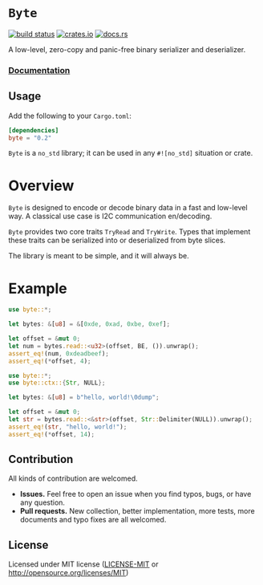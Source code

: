 # `Byte`

[![build status](https://travis-ci.org/andylokandy/byte.svg?branch=master)](https://travis-ci.org/andylokandy/byte)
[![crates.io](https://img.shields.io/crates/v/byte.svg)](https://crates.io/crates/byte)
[![docs.rs](https://docs.rs/byte/badge.svg)](https://docs.rs/byte)

A low-level, zero-copy and panic-free binary serializer and deserializer.

### [**Documentation**](https://docs.rs/byte)

## Usage

Add the following to your `Cargo.toml`:
```toml
[dependencies]
byte = "0.2"
```

`Byte` is a `no_std` library; it can be used in any `#![no_std]` situation or crate.


# Overview

`Byte` is designed to encode or decode binary data in a fast and low-level way.
A classical use case is I2C communication en/decoding.

`Byte` provides two core traits `TryRead` and `TryWrite`.
Types that implement these traits can be serialized into or deserialized from byte slices.

The library is meant to be simple, and it will always be.


# Example

```rust
use byte::*;

let bytes: &[u8] = &[0xde, 0xad, 0xbe, 0xef];

let offset = &mut 0;
let num = bytes.read::<u32>(offset, BE, ()).unwrap();
assert_eq!(num, 0xdeadbeef);
assert_eq!(*offset, 4);
```

```rust
use byte::*;
use byte::ctx::{Str, NULL};

let bytes: &[u8] = b"hello, world!\0dump";

let offset = &mut 0;
let str = bytes.read::<&str>(offset, Str::Delimiter(NULL)).unwrap();
assert_eq!(str, "hello, world!");
assert_eq!(*offset, 14);
```


## Contribution

All kinds of contribution are welcomed.

- **Issues.** Feel free to open an issue when you find typos, bugs, or have any question.
- **Pull requests.** New collection, better implementation, more tests, more documents and typo fixes are all welcomed.


## License

Licensed under MIT license ([LICENSE-MIT](LICENSE-MIT) or http://opensource.org/licenses/MIT)
